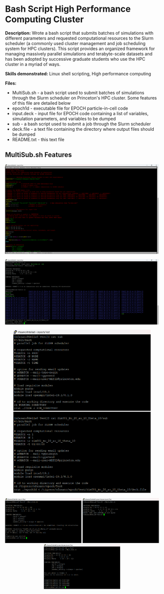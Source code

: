 # Bash Script High Performance Computing Cluster


**Description:** Wrote a bash script that submits batches of simulations with different parameters and requested computational resources to the Slurm scheduler (a commonly used cluster management and job scheduling system for HPC clusters). This script provides an organized framework for managing massively parallel simulations and terabyte-scale datasets and has been adopted by successive graduate students who use the HPC cluster in a myriad of ways.

**Skills demonstrated:** Linux shell scripting, High performance computing


**Files:**
  - MultiSub.sh - a bash script used to submit batches of simulations through the Slurm scheduler on Princeton's HPC cluster. Some features of this file are detailed below
  - epoch1d - executable file for EPOCH particle-in-cell code 
  - input.deck - input file for EPOCH code containing a list of variables, simulation parameters, and variables to be dumped 
  - sub - a bash script used to submit a job through the Slurm scheduler 
  - deck.file - a text file containing the directory where output files should be dumped
  - README.txt - this text file
  
  
**MultiSub.sh Features**
  - 
<p align="center">
<picture>
<img src="https://github.com/nfasano/bashScriptsHPC/blob/main/readMeImages/MultiSubScreenShot.png" alt="drawing" width="900"/> 
</picture>
</p>

<p align="center">
<picture>
<img src="https://github.com/nfasano/bashScriptsHPC/blob/main/readMeImages/InitialDemo.png" alt="drawing" width="900"/> 
</picture>
</p>

<p align="center">
<picture>
<img src="https://github.com/nfasano/bashScriptsHPC/blob/main/readMeImages/InitialSub.png" alt="drawing" width="450"/> 
</picture>

<picture>
<img src="https://github.com/nfasano/bashScriptsHPC/blob/main/readMeImages/FinalSub.png" alt="drawing" width="450"/> 
</picture>
</p>

<p align="center">
<picture>
<img src="https://github.com/nfasano/bashScriptsHPC/blob/main/readMeImages/OverwritingDirectory.png" alt="drawing" width="250"/> 
</picture>

<picture>
<img src="https://github.com/nfasano/bashScriptsHPC/blob/main/readMeImages/ErrorExample.png" alt="drawing" width="250"/> 
</picture>

<picture>
<img src="https://github.com/nfasano/bashScriptsHPC/blob/main/readMeImages/SubmissionSuccess.png" alt="drawing" width="250"/> 
</picture>
</p>

  

